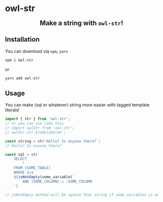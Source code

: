 # owl-str

<div align="center">
    <b style="font-size: 1.5em">Make a string with <code>owl-str</code>!</b>
</div>

## Installation
You can download via `npm`, `yarn`
```bash
npm i owl-str
```
or
```bash
yarn add owl-str
```

## Usage
You can make (sql or whatever) string more easier with tagged template literals!
```typescript
import { str } from 'owl-str';
// or you can use like this
// import owlStr from 'owl-str';
// owlStr.str`blahblahblah`;

const string = str`Hello? Is anyone there?`;
// Hello? Is anyone there?
```


```typescript
const sql = str`
    SELECT
        *
    FROM [SOME_TABLE]
    WHERE 1=1
    ${isNotEmpty(some_variable)`
        AND [SOME_COLUMN] = :SOME_COLUMN
    `}
`
// isNotEmpty method will be ignore that string if some_variables is empty(null or undefined).
```